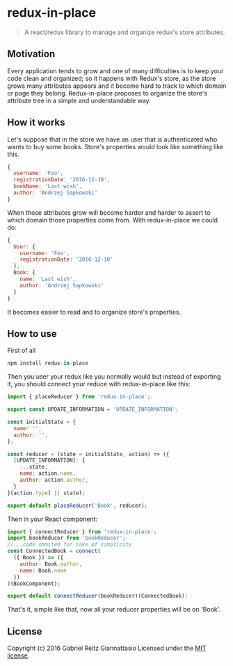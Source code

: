 # redux-in-place

> A react/redux library to manage and organize redux's store attributes.

## Motivation

Every application tends to grow and one of many difficulties is to keep your code clean and organized;
so it happens with Redux's store, as the store grows many attributes appears and it become hard to track to
which domain or page they belong. Redux-in-place proposes to organize the store's attribute tree in a simple
and understandable way. 

## How it works

Let's suppose that in the store we have an user that is authenticated who wants
to buy some books. Store's properties would look like something like this.
```javascript
{ 
  username: 'Foo',
  registrationDate: '2016-12-10',
  bookName: 'Last wish',
  author: 'Andrzej Sapkowski'
}
```
When those attributes grow will become harder and harder to assert to which
domain those properties come from. With redux-in-place we could do:

```javascript
{ 
  User: {
    username: 'Foo',
    registrationDate: '2016-12-10'
  },
  Book: {
    name: 'Last wish',
    author: 'Andrzej Sapkowski' 
  }
}
```
It becomes easier to read and to organize store's properties.

## How to use

First of all

```javascript
npm install redux-in-place
```

Then you user your redux like you normally would but instead of exporting it, you should connect
your reduce with redux-in-place like this:

```javascript
import { placeReducer } from 'redux-in-place';

export const UPDATE_INFORMATION = 'UPDATE_INFORMATION';

const initialState = {
  name: '',
  author: '',
};

const reducer = (state = initialState, action) => ({
  [UPDATE_INFORMATION]: {
    ...state,
    name: action.name,
    author: action.author,
  }
}[action.type] || state);

export default placeReducer('Book', reducer);
```

Then in your React component:

```javascript
import { connectReducer } from 'redux-in-place';
import bookReducer from 'bookReducer';
//...code ommited for sake of simplicity
const ConnectedBook = connect(
  ({ Book }) => ({
    author: Book.author,
    name: Book.name
  })
)(BookComponent);

export default connectReducer(bookReducer)(ConnectedBook);
```
That's it, simple like that, now all your reducer properties will be on 'Book'.

## License
Copyright (c) 2016 Gabriel Reitz Giannattasio
Licensed under the [MIT license](LICENSE-MIT).

